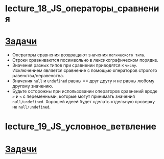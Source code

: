 # lecture_18_JS_операторы_сравнения  

#  [Задачи ](https://github.com/schoolteacherMP/lecture_18_JS/blob/main/tasks.md)  

- Операторы сравнения возвращают значения `логического типа`.   
- Строки сравниваются посимвольно в лексикографическом порядке.  
- Значения разных типов при сравнении приводятся к `числу`. Исключением является сравнение с помощью операторов строгого равенства/неравенства.  
- Значения `null` и `undefined` равны == друг другу и не равны любому другому значению.  
- Будьте осторожны при использовании операторов сравнений вроде `>` и `<` с переменными, которые могут принимать значения `null/undefined`. Хорошей идеей будет сделать отдельную проверку на `null/undefined`.  

# lecture_19_JS_условное_ветвление  

#  [Задачи ](https://github.com/schoolteacherMP/lecture_18-19_JS_comparison_operators/blob/main/tasks19.md)  
